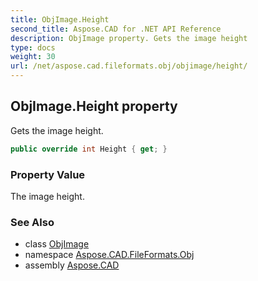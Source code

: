 ```yaml
---
title: ObjImage.Height
second_title: Aspose.CAD for .NET API Reference
description: ObjImage property. Gets the image height
type: docs
weight: 30
url: /net/aspose.cad.fileformats.obj/objimage/height/
---
```

## ObjImage.Height property

Gets the image height.

```csharp
public override int Height { get; }
```

### Property Value

The image height.

### See Also

* class [ObjImage](../)
* namespace [Aspose.CAD.FileFormats.Obj](../../objimage/)
* assembly [Aspose.CAD](../../../)



